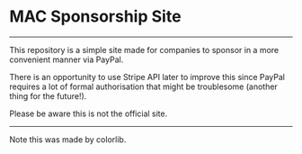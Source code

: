 
# MAC Sponsorship Site
------------------------
This repository is a simple site made for companies to sponsor in a more convenient manner via PayPal. 

There is an opportunity to use Stripe API later to improve this since PayPal requires a lot of formal authorisation that might be troublesome (another thing for the future!). 

Please be aware this is not the official site.

-----------------
Note this was made by colorlib.
